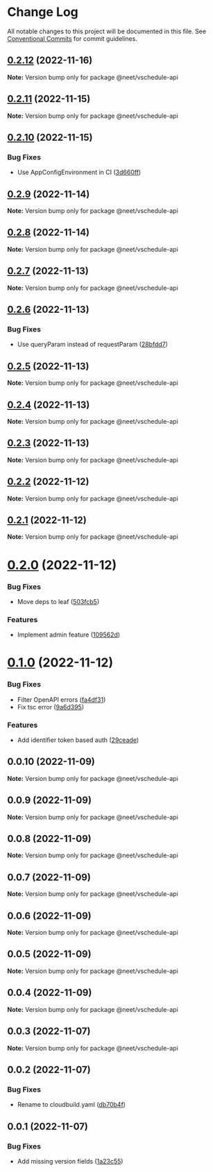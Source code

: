 # Change Log

All notable changes to this project will be documented in this file.
See [Conventional Commits](https://conventionalcommits.org) for commit guidelines.

## [0.2.12](https://github.com/neet/vschedule/compare/@neet/vschedule-api@0.2.11...@neet/vschedule-api@0.2.12) (2022-11-16)

**Note:** Version bump only for package @neet/vschedule-api

## [0.2.11](https://github.com/neet/vschedule/compare/@neet/vschedule-api@0.2.10...@neet/vschedule-api@0.2.11) (2022-11-15)

**Note:** Version bump only for package @neet/vschedule-api

## [0.2.10](https://github.com/neet/vschedule/compare/@neet/vschedule-api@0.2.9...@neet/vschedule-api@0.2.10) (2022-11-15)

### Bug Fixes

* Use AppConfigEnvironment in CI ([3d660ff](https://github.com/neet/vschedule/commit/3d660ff299307ec09a83c0906cd090870f8b7c88))

## [0.2.9](https://github.com/neet/vschedule/compare/@neet/vschedule-api@0.2.8...@neet/vschedule-api@0.2.9) (2022-11-14)

**Note:** Version bump only for package @neet/vschedule-api

## [0.2.8](https://github.com/neet/vschedule/compare/@neet/vschedule-api@0.2.7...@neet/vschedule-api@0.2.8) (2022-11-14)

**Note:** Version bump only for package @neet/vschedule-api

## [0.2.7](https://github.com/neet/vschedule/compare/@neet/vschedule-api@0.2.6...@neet/vschedule-api@0.2.7) (2022-11-13)

**Note:** Version bump only for package @neet/vschedule-api

## [0.2.6](https://github.com/neet/vschedule/compare/@neet/vschedule-api@0.2.5...@neet/vschedule-api@0.2.6) (2022-11-13)

### Bug Fixes

* Use queryParam instead of requestParam ([28bfdd7](https://github.com/neet/vschedule/commit/28bfdd74211a1750b77e1c8028a78b8f501ca8b3))

## [0.2.5](https://github.com/neet/vschedule/compare/@neet/vschedule-api@0.2.4...@neet/vschedule-api@0.2.5) (2022-11-13)

**Note:** Version bump only for package @neet/vschedule-api

## [0.2.4](https://github.com/neet/vschedule/compare/@neet/vschedule-api@0.2.3...@neet/vschedule-api@0.2.4) (2022-11-13)

**Note:** Version bump only for package @neet/vschedule-api

## [0.2.3](https://github.com/neet/vschedule/compare/@neet/vschedule-api@0.2.2...@neet/vschedule-api@0.2.3) (2022-11-13)

**Note:** Version bump only for package @neet/vschedule-api

## [0.2.2](https://github.com/neet/vschedule/compare/@neet/vschedule-api@0.2.1...@neet/vschedule-api@0.2.2) (2022-11-12)

**Note:** Version bump only for package @neet/vschedule-api

## [0.2.1](https://github.com/neet/vschedule/compare/@neet/vschedule-api@0.2.0...@neet/vschedule-api@0.2.1) (2022-11-12)

**Note:** Version bump only for package @neet/vschedule-api

# [0.2.0](https://github.com/neet/vschedule/compare/@neet/vschedule-api@0.1.0...@neet/vschedule-api@0.2.0) (2022-11-12)

### Bug Fixes

* Move deps to leaf ([503fcb5](https://github.com/neet/vschedule/commit/503fcb5656cf0c190a2fbb31d5235cac871bebaa))

### Features

* Implement admin feature ([109562d](https://github.com/neet/vschedule/commit/109562d8623fda8cdff79c1dcab92153bad37afe))

# [0.1.0](https://github.com/neet/vschedule/compare/@neet/vschedule-api@0.0.10...@neet/vschedule-api@0.1.0) (2022-11-12)

### Bug Fixes

* Filter OpenAPI errors ([fa4df31](https://github.com/neet/vschedule/commit/fa4df31cac242b185ece540526cfc07329b39ea3))
* Fix tsc error ([9a6d395](https://github.com/neet/vschedule/commit/9a6d395b2e981cf971143c964b99494edcbf4184))

### Features

* Add identifier token based auth ([29ceade](https://github.com/neet/vschedule/commit/29ceadebd2f7b3cf455d1f6aa520d33767ab0d9f))

## 0.0.10 (2022-11-09)

**Note:** Version bump only for package @neet/vschedule-api

## 0.0.9 (2022-11-09)

**Note:** Version bump only for package @neet/vschedule-api

## 0.0.8 (2022-11-09)

**Note:** Version bump only for package @neet/vschedule-api

## 0.0.7 (2022-11-09)

**Note:** Version bump only for package @neet/vschedule-api

## 0.0.6 (2022-11-09)

**Note:** Version bump only for package @neet/vschedule-api

## 0.0.5 (2022-11-09)

**Note:** Version bump only for package @neet/vschedule-api

## 0.0.4 (2022-11-09)

**Note:** Version bump only for package @neet/vschedule-api

## 0.0.3 (2022-11-07)

**Note:** Version bump only for package @neet/vschedule-api

## 0.0.2 (2022-11-07)

### Bug Fixes

* Rename to cloudbuild.yaml ([db70b4f](https://github.com/neet/vschedule/commit/db70b4f42daf898f364266b2fb03696e6972170d))

## 0.0.1 (2022-11-07)

### Bug Fixes

* Add missing version fields ([1a23c55](https://github.com/neet/refined-itsukara-link/commit/1a23c550155e6b691aaacd050b149b8445a11965))
